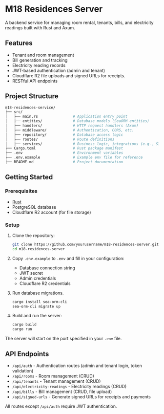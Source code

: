 # M18 Residences Server

A backend service for managing room rental, tenants, bills, and electricity readings built with Rust and Axum.

## Features

- Tenant and room management
- Bill generation and tracking
- Electricity reading records
- JWT-based authentication (admin and tenant)
- Cloudflare R2 file uploads and signed URLs for receipts.
- RESTful API endpoints

## Project Structure

```sh
m18-residences-service/
├── src/
│   ├── main.rs                # Application entry point
│   ├── entities/              # Database models (SeaORM entities)
│   ├── handlers/              # HTTP request handlers (Axum)
│   ├── middleware/            # Authentication, CORS, etc.
│   ├── repository/            # Database access logic
│   ├── routes/                # Route definitions
│   ├── services/              # Business logic, integrations (e.g., S3, JWT)
├── Cargo.toml                 # Rust package manifest
├── .env                       # Environment variables
├── .env.example               # Example env file for reference
├── README.md                  # Project documentation
```

## Getting Started

### Prerequisites

- [Rust](https://www.rust-lang.org/tools/install)
- PostgreSQL database
- Cloudflare R2 account (for file storage)

### Setup

1. Clone the repository:

   ```sh
   git clone https://github.com/yourusername/m18-residences-server.git
   cd m18-residences-server

2. Copy `.env.example` to `.env` and fill in your configuration:

   - Database connection string
   - JWT secret
   - Admin credentials
   - Cloudflare R2 credentials

3. Run database migrations.

   ```sh
   cargo install sea-orm-cli
   sea-orm-cli migrate up
   ```

4. Build and run the server:

   ```sh
   cargo build
   cargo run
   ```

The server will start on the port specified in your `.env` file.

## API Endpoints

- `/api/auth` - Authentication routes (admin and tenant login, token validation)
- `/api/rooms` - Room management (CRUD)
- `/api/tenants` - Tenant management (CRUD)
- `/api/electricity-readings` - Electricity readings (CRUD)
- `/api/bills` - Bill management (CRUD, file upload)
- `/api/signed-urls` - Generate signed URLs for receipts and payments

All routes except `/api/auth` require JWT authentication.
